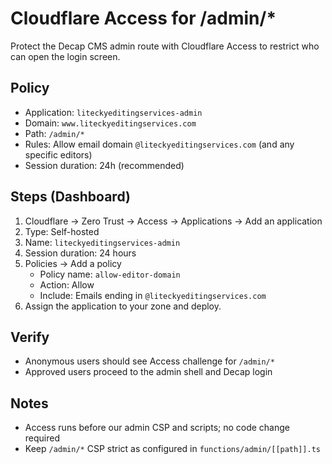 # Cloudflare Access for /admin/*

Protect the Decap CMS admin route with Cloudflare Access to restrict who can open the login screen.

## Policy
- Application: `liteckyeditingservices-admin`
- Domain: `www.liteckyeditingservices.com`
- Path: `/admin/*`
- Rules: Allow email domain `@liteckyeditingservices.com` (and any specific editors)
- Session duration: 24h (recommended)

## Steps (Dashboard)
1. Cloudflare → Zero Trust → Access → Applications → Add an application
2. Type: Self-hosted
3. Name: `liteckyeditingservices-admin`
4. Session duration: 24 hours
5. Policies → Add a policy
   - Policy name: `allow-editor-domain`
   - Action: Allow
   - Include: Emails ending in `@liteckyeditingservices.com`
6. Assign the application to your zone and deploy.

## Verify
- Anonymous users should see Access challenge for `/admin/*`
- Approved users proceed to the admin shell and Decap login

## Notes
- Access runs before our admin CSP and scripts; no code change required
- Keep `/admin/*` CSP strict as configured in `functions/admin/[[path]].ts`
